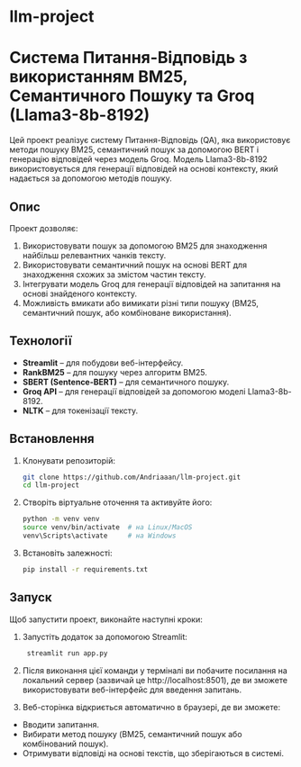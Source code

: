 # llm-project

# Система Питання-Відповідь з використанням BM25, Семантичного Пошуку та Groq (Llama3-8b-8192)

Цей проект реалізує систему Питання-Відповідь (QA), яка використовує методи пошуку BM25, семантичний пошук за допомогою BERT і генерацію відповідей через модель Groq. Модель Llama3-8b-8192 використовується для генерації відповідей на основі контексту, який надається за допомогою методів пошуку.

## Опис

Проект дозволяє:
1. Використовувати пошук за допомогою BM25 для знаходження найбільш релевантних чанків тексту.
2. Використовувати семантичний пошук на основі BERT для знаходження схожих за змістом частин тексту.
3. Інтегрувати модель Groq для генерації відповідей на запитання на основі знайденого контексту.
4. Можливість вмикати або вимикати різні типи пошуку (BM25, семантичний пошук, або комбіноване використання).

## Технології

- **Streamlit** – для побудови веб-інтерфейсу.
- **RankBM25** – для пошуку через алгоритм BM25.
- **SBERT (Sentence-BERT)** – для семантичного пошуку.
- **Groq API** – для генерації відповідей за допомогою моделі Llama3-8b-8192.
- **NLTK** – для токенізації тексту.


## Встановлення

1. Клонувати репозиторій:

   ```bash
   git clone https://github.com/Andriaaan/llm-project.git
   cd llm-project
   
2. Створіть віртуальне оточення та активуйте його:

   ```bash
   python -m venv venv
   source venv/bin/activate  # на Linux/MacOS
   venv\Scripts\activate     # на Windows
   
3. Встановіть залежності:

   ```bash
   pip install -r requirements.txt

## Запуск

Щоб запустити проект, виконайте наступні кроки:

1. Запустіть додаток за допомогою Streamlit:

   ```bash
    streamlit run app.py

2. Після виконання цієї команди у терміналі ви побачите посилання на локальний сервер (зазвичай це http://localhost:8501), де ви зможете використовувати веб-інтерфейс для введення запитань.

3. Веб-сторінка відкриється автоматично в браузері, де ви зможете:

  * Вводити запитання.
  * Вибирати метод пошуку (BM25, семантичний пошук або комбінований пошук).
  * Отримувати відповіді на основі текстів, що зберігаються в системі.


